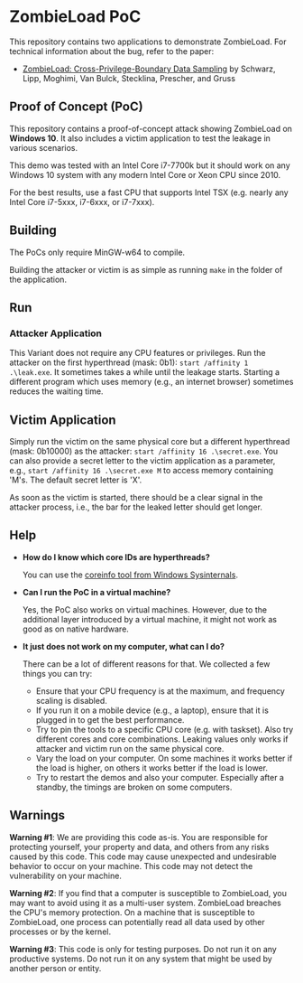 # ZombieLoad PoC

This repository contains two applications to demonstrate ZombieLoad. For technical information about the bug, refer to the paper:

* [ZombieLoad: Cross-Privilege-Boundary Data Sampling](https://zombieload.com/zombieload.pdf) by Schwarz, Lipp, Moghimi, Van Bulck, Stecklina, Prescher, and Gruss

## Proof of Concept (PoC)

This repository contains a proof-of-concept attack showing ZombieLoad on **Windows 10**. It also includes a victim application to test the leakage in various scenarios. 

This demo was tested with an Intel Core i7-7700k but it should work on any Windows 10 system with any modern Intel Core or Xeon CPU since 2010. 

For the best results, use a fast CPU that supports Intel TSX (e.g. nearly any Intel Core i7-5xxx, i7-6xxx, or i7-7xxx). 

## Building

The PoCs only require MinGW-w64 to compile. 

Building the attacker or victim is as simple as running `make` in the folder of the application. 

## Run

### Attacker Application

This Variant does not require any CPU features or privileges. 
Run the attacker on the first hyperthread (mask: 0b1): `start /affinity 1 .\leak.exe`. It sometimes takes a while until the leakage starts. Starting a different program which uses memory (e.g., an internet browser) sometimes reduces the waiting time. 

## Victim Application

Simply run the victim on the same physical core but a different hyperthread (mask: 0b10000) as the attacker: `start /affinity 16 .\secret.exe`. You can also provide a secret letter to the victim application as a parameter, e.g., `start /affinity 16 .\secret.exe M` to access memory containing 'M's. The default secret letter is 'X'. 

As soon as the victim is started, there should be a clear signal in the attacker process, i.e., the bar for the leaked letter should get longer. 

## Help

* **How do I know which core IDs are hyperthreads?**
 
    You can use the [coreinfo tool from Windows Sysinternals](https://docs.microsoft.com/en-us/sysinternals/downloads/coreinfo). 

* **Can I run the PoC in a virtual machine?**

    Yes, the PoC also works on virtual machines. However, due to the additional layer introduced by a virtual machine, it might not work as good as on native hardware. 

* **It just does not work on my computer, what can I do?**

    There can be a lot of different reasons for that. We collected a few things you can try:
    
    * Ensure that your CPU frequency is at the maximum, and frequency scaling is disabled.
    * If you run it on a mobile device (e.g., a laptop), ensure that it is plugged in to get the best performance.
    * Try to pin the tools to a specific CPU core (e.g. with taskset). Also try different cores and core combinations. Leaking values only works if attacker and victim run on the same physical core. 
    * Vary the load on your computer. On some machines it works better if the load is higher, on others it works better if the load is lower.
    * Try to restart the demos and also your computer. Especially after a standby, the timings are broken on some computers. 

## Warnings
**Warning #1**: We are providing this code as-is. You are responsible for protecting yourself, your property and data, and others from any risks caused by this code. This code may cause unexpected and undesirable behavior to occur on your machine. This code may not detect the vulnerability on your machine.

**Warning #2**: If you find that a computer is susceptible to ZombieLoad, you may want to avoid using it as a multi-user system. ZombieLoad breaches the CPU's memory protection. On a machine that is susceptible to ZombieLoad, one process can potentially read all data used by other processes or by the kernel.

**Warning #3**: This code is only for testing purposes. Do not run it on any productive systems. Do not run it on any system that might be used by another person or entity.
